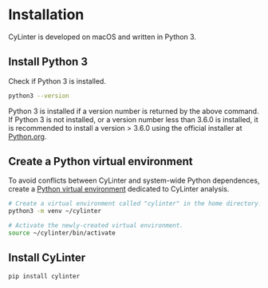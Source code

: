 # Installation

CyLinter is developed on macOS and written in Python 3.

## Install Python 3

Check if Python 3 is installed.

``` bash
python3 --version
```

 Python 3 is installed if a version number is returned by the above command. If Python 3 is not installed, or a version number less than 3.6.0 is installed, it is recommended to install a version > 3.6.0 using the official installer at [Python.org](https://www.python.org/downloads/mac-osx/).

## Create a Python virtual environment

To avoid conflicts between CyLinter and system-wide Python dependences, create a [Python virtual environment](https://docs.python.org/3/library/venv.html) dedicated to CyLinter analysis.

``` bash
# Create a virtual environment called "cylinter" in the home directory.
python3 -m venv ~/cylinter

# Activate the newly-created virtual environment.
source ~/cylinter/bin/activate  
```

## Install CyLinter

``` bash
pip install cylinter  
```
